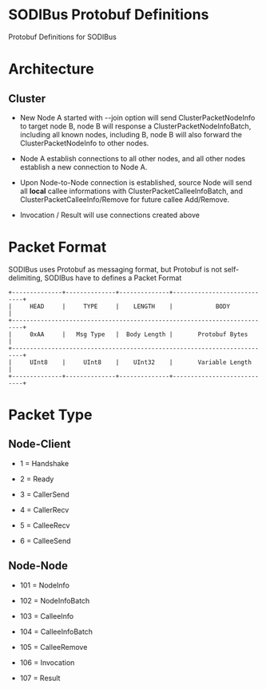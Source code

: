 # SODIBus Protobuf Definitions

Protobuf Definitions for SODIBus

# Architecture

## Cluster

*  New Node A started with --join option will send ClusterPacketNodeInfo to target node B, node B will response a ClusterPacketNodeInfoBatch, including all known nodes, including B, node B will also forward the ClusterPacketNodeInfo to other nodes.

* Node A establish connections to all other nodes, and all other nodes establish a new connection to Node A.

* Upon Node-to-Node connection is established, source Node will send all **local** callee informations with ClusterPacketCalleeInfoBatch, and ClusterPacketCalleeInfo/Remove for future callee Add/Remove.

* Invocation / Result will use connections created above

# Packet Format

SODIBus uses Protobuf as messaging format, but Protobuf is not self-delimiting, SODIBus have to defines a Packet Format

```plain
+--------------+--------------+--------------+----------------------------+
|     HEAD     |     TYPE     |    LENGTH    |            BODY            |
+-------------------------------------------------------------------------+
|     0xAA     |   Msg Type   |  Body Length |       Protobuf Bytes       |
+-------------------------------------------------------------------------+
|     UInt8    |     UInt8    |    UInt32    |       Variable Length      |
+--------------+--------------+--------------+----------------------------+
```

# Packet Type

## Node-Client

* 1 = Handshake

* 2 = Ready

* 3 = CallerSend

* 4 = CallerRecv

* 5 = CalleeRecv

* 6 = CalleeSend

## Node-Node

* 101 = NodeInfo

* 102 = NodeInfoBatch

* 103 = CalleeInfo

* 104 = CalleeInfoBatch

* 105 = CalleeRemove

* 106 = Invocation

* 107 = Result
